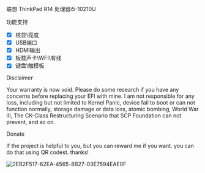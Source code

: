 联想 ThinkPad R14 处理器i5-10210U

功能支持

- [x] 核显\亮度
- [x] USB端口
- [x] HDMI输出
- [x] 板载声卡\WFI\有线
- [x] 键盘\触摸板

Disclaimer

Your warranty is now void. Please do some research if you have any concerns before replacing your EFI with mine. I am not responsible for any loss, including but not limited to Kernel Panic, device fail to boot or can not function normally, storage damage or data loss, atomic bombing, World War III, The CK-Class Restructuring Scenario that SCP Foundation can not prevent, and so on.


Donate


If the project is helpful to you, but you can reward me if you want.  you can do that using QR codest. thanks!

![2EB2F517-62EA-4565-8B27-03E7594EAE0F](https://user-images.githubusercontent.com/107168177/173000131-5eca2d4e-7d69-4415-b402-8941b934df2a.png)
